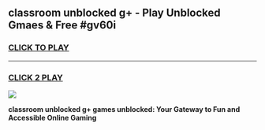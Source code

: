 
## classroom unblocked g+ - Play Unblocked Gmaes & Free #gv60i
<h3>
<a href="https://news.freeplayer.one?title=classroom_unblocked_g+&ref=24F">CLICK TO PLAY</a></h3>
<hr>

<h3>
<a href="https://news.freeplayer.one?title=classroom_unblocked_g+&ref=24F">CLICK 2 PLAY</a>
  
</h3>

<a href="https://news.freeplayer.one?title=classroom_unblocked_g+&ref=24F/"><img src="https://clearcache.store/games.png"></a>


**classroom unblocked g+ games unblocked: Your Gateway to Fun and Accessible Online Gaming**
